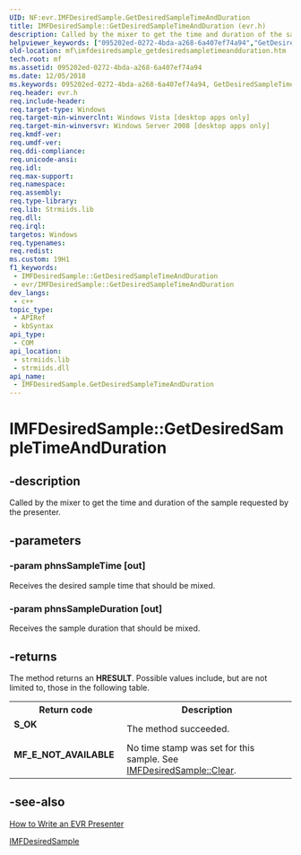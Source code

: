 ```yaml
---
UID: NF:evr.IMFDesiredSample.GetDesiredSampleTimeAndDuration
title: IMFDesiredSample::GetDesiredSampleTimeAndDuration (evr.h)
description: Called by the mixer to get the time and duration of the sample requested by the presenter.
helpviewer_keywords: ["095202ed-0272-4bda-a268-6a407ef74a94","GetDesiredSampleTimeAndDuration","GetDesiredSampleTimeAndDuration method [Media Foundation]","GetDesiredSampleTimeAndDuration method [Media Foundation]","IMFDesiredSample interface","IMFDesiredSample interface [Media Foundation]","GetDesiredSampleTimeAndDuration method","IMFDesiredSample.GetDesiredSampleTimeAndDuration","IMFDesiredSample::GetDesiredSampleTimeAndDuration","evr/IMFDesiredSample::GetDesiredSampleTimeAndDuration","mf.imfdesiredsample_getdesiredsampletimeandduration"]
old-location: mf\imfdesiredsample_getdesiredsampletimeandduration.htm
tech.root: mf
ms.assetid: 095202ed-0272-4bda-a268-6a407ef74a94
ms.date: 12/05/2018
ms.keywords: 095202ed-0272-4bda-a268-6a407ef74a94, GetDesiredSampleTimeAndDuration, GetDesiredSampleTimeAndDuration method [Media Foundation], GetDesiredSampleTimeAndDuration method [Media Foundation],IMFDesiredSample interface, IMFDesiredSample interface [Media Foundation],GetDesiredSampleTimeAndDuration method, IMFDesiredSample.GetDesiredSampleTimeAndDuration, IMFDesiredSample::GetDesiredSampleTimeAndDuration, evr/IMFDesiredSample::GetDesiredSampleTimeAndDuration, mf.imfdesiredsample_getdesiredsampletimeandduration
req.header: evr.h
req.include-header: 
req.target-type: Windows
req.target-min-winverclnt: Windows Vista [desktop apps only]
req.target-min-winversvr: Windows Server 2008 [desktop apps only]
req.kmdf-ver: 
req.umdf-ver: 
req.ddi-compliance: 
req.unicode-ansi: 
req.idl: 
req.max-support: 
req.namespace: 
req.assembly: 
req.type-library: 
req.lib: Strmiids.lib
req.dll: 
req.irql: 
targetos: Windows
req.typenames: 
req.redist: 
ms.custom: 19H1
f1_keywords:
 - IMFDesiredSample::GetDesiredSampleTimeAndDuration
 - evr/IMFDesiredSample::GetDesiredSampleTimeAndDuration
dev_langs:
 - c++
topic_type:
 - APIRef
 - kbSyntax
api_type:
 - COM
api_location:
 - strmiids.lib
 - strmiids.dll
api_name:
 - IMFDesiredSample.GetDesiredSampleTimeAndDuration
---
```


# IMFDesiredSample::GetDesiredSampleTimeAndDuration


## -description

Called by the mixer to get the time and duration of the sample requested by the presenter.

## -parameters

### -param phnsSampleTime [out]

Receives the desired sample time that should be mixed.

### -param phnsSampleDuration [out]

Receives the sample duration that should be mixed.

## -returns

The method returns an <b>HRESULT</b>. Possible values include, but are not limited to, those in the following table.

<table>
<tr>
<th>Return code</th>
<th>Description</th>
</tr>
<tr>
<td width="40%">
<dl>
<dt><b>S_OK</b></dt>
</dl>
</td>
<td width="60%">
The method succeeded.

</td>
</tr>
<tr>
<td width="40%">
<dl>
<dt><b>MF_E_NOT_AVAILABLE</b></dt>
</dl>
</td>
<td width="60%">
No time stamp was set for this sample. See <a href="https://docs.microsoft.com/windows/desktop/api/evr/nf-evr-imfdesiredsample-clear">IMFDesiredSample::Clear</a>.

</td>
</tr>
</table>

## -see-also

<a href="https://docs.microsoft.com/windows/desktop/medfound/how-to-write-an-evr-presenter">How to Write an EVR Presenter</a>



<a href="https://docs.microsoft.com/windows/desktop/api/evr/nn-evr-imfdesiredsample">IMFDesiredSample</a>

